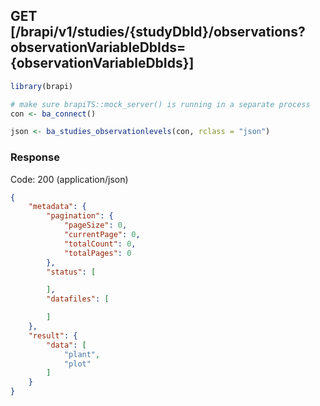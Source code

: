 
## GET [/brapi/v1/studies/{studyDbId}/observations?observationVariableDbIds={observationVariableDbIds}]


```r
library(brapi)

# make sure brapiTS::mock_server() is running in a separate process
con <- ba_connect()

json <- ba_studies_observationlevels(con, rclass = "json")
```

### Response

Code: 200 (application/json)

```json
{
    "metadata": {
        "pagination": {
            "pageSize": 0,
            "currentPage": 0,
            "totalCount": 0,
            "totalPages": 0
        },
        "status": [

        ],
        "datafiles": [

        ]
    },
    "result": {
        "data": [
            "plant",
            "plot"
        ]
    }
}

```


